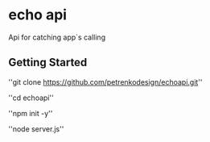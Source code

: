 # echo api 

Api for catching app`s calling 

## Getting Started 

''git clone https://github.com/petrenkodesign/echoapi.git'' 

''cd echoapi'' 

''npm init -y'' 

''node server.js''
